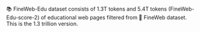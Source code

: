 📚 FineWeb-Edu dataset consists of 1.3T tokens and 5.4T tokens
(FineWeb-Edu-score-2) of educational web pages filtered from 🍷 FineWeb dataset.
This is the 1.3 trillion version.
